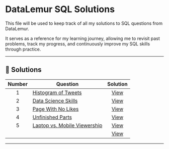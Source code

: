 # DataLemur SQL Solutions

This file will be used to keep track of all my solutions to SQL questions from DataLemur.

It serves as a reference for my learning journey, allowing me to revisit past problems, track my progress, and continuously improve my SQL skills through practice.

---

## 📂 Solutions

| Number | Question | Solution |
|:------:|----------|:--------:|
| 1 | [Histogram of Tweets](https://datalemur.com/questions/sql-histogram-tweets) | [View](https://github.com/chuanzhen-tan/data-analytics/blob/main/DataLemur/Easy/01_Histogram_of_Tweets.sql) |
| 2 | [Data Science Skills](https://datalemur.com/questions/matching-skills) | [View](https://github.com/chuanzhen-tan/data-analytics/blob/main/DataLemur/Easy/02_Data_Science_Skills.sql) |
| 3 | [Page With No Likes](https://datalemur.com/questions/sql-page-with-no-likes) | [View](https://github.com/chuanzhen-tan/data-analytics/blob/main/DataLemur/Easy/03_Page_With_No_Likes.sql) |
| 4 | [Unfinished Parts](https://datalemur.com/questions/tesla-unfinished-parts) | [View](https://github.com/chuanzhen-tan/data-analytics/blob/main/DataLemur/Easy/04_Unfinished_Parts.sql) |
| 5 | [Laptop vs. Mobile Viewership](https://datalemur.com/questions/laptop-mobile-viewership) | [View](https://github.com/chuanzhen-tan/data-analytics/blob/main/DataLemur/Easy/05_Laptop_vs_Mobile_Viewership.sql) |
|  | []() | [View]() |

---
